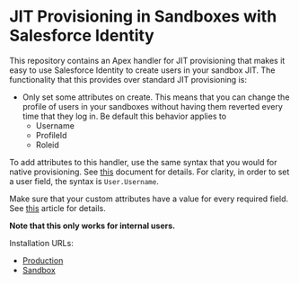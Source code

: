 # JIT Provisioning in Sandboxes with Salesforce Identity

This repository contains an Apex handler for JIT provisioning that makes it easy to use Salesforce Identity to create users in your sandbox JIT. The functionality that this provides over standard JIT provisioning is:

- Only set some attributes on create. This means that you can change the profile of users in your sandboxes without having them reverted every time that they log in. Be default this behavior applies to
  - Username
  - ProfileId
  - Roleid

To add attributes to this handler, use the same syntax that you would for native provisioning. See [this](https://help.salesforce.com/s/articleView?id=sf.sso_jit_requirements.htm&type=5) document for details. For clarity, in order to set a user field, the syntax is `User.Username`.

Make sure that your custom attributes have a value for every required field. See [this](https://help.salesforce.com/s/articleView?id=000327115&type=1) article for details.

**Note that this only works for internal users.**

Installation URLs:

- [Production](https://login.salesforce.com/packaging/installPackage.apexp?p0=04t8b000001RvnhAAC)
- [Sandbox](https://test.salesforce.com/packaging/installPackage.apexp?p0=04t8b000001RvnhAAC)
